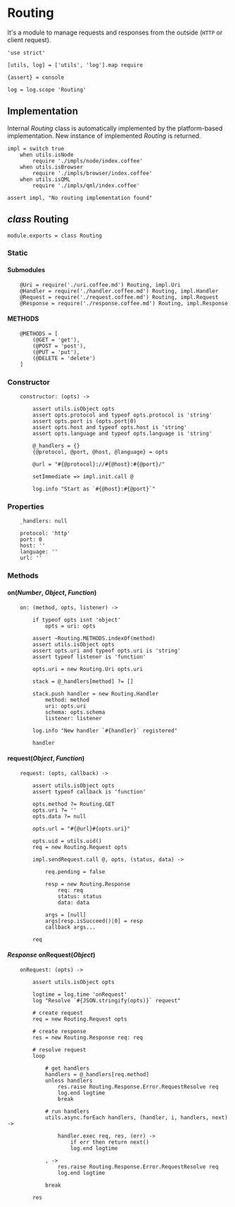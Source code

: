 Routing
=======

It's a module to manage requests and responses from the outside (`HTTP` or client request).

	'use strict'

	[utils, log] = ['utils', 'log'].map require

	{assert} = console

	log = log.scope 'Routing'

Implementation
--------------

Internal *Routing* class is automatically implemented by the platform-based implementation.
New instance of implemented *Routing* is returned.

	impl = switch true
		when utils.isNode
			require './impls/node/index.coffee'
		when utils.isBrowser
			require './impls/browser/index.coffee'
		when utils.isQML
			require './impls/qml/index.coffee'

	assert impl, "No routing implementation found"

*class* Routing
---------------

	module.exports = class Routing

### Static

#### Submodules

		@Uri = require('./uri.coffee.md') Routing, impl.Uri
		@Handler = require('./handler.coffee.md') Routing, impl.Handler
		@Request = require('./request.coffee.md') Routing, impl.Request
		@Response = require('./response.coffee.md') Routing, impl.Response

#### METHODS

		@METHODS = [
			(@GET = 'get'),
			(@POST = 'post'),
			(@PUT = 'put'),
			(@DELETE = 'delete')
		]

### Constructor

		constructor: (opts) ->

			assert utils.isObject opts
			assert opts.protocol and typeof opts.protocol is 'string'
			assert opts.port is (opts.port|0)
			assert opts.host and typeof opts.host is 'string'
			assert opts.language and typeof opts.language is 'string'

			@_handlers = {}
			{@protocol, @port, @host, @language} = opts

			@url = "#{@protocol}://#{@host}:#{@port}/"

			setImmediate => impl.init.call @

			log.info "Start as `#{@host}:#{@port}`"

### Properties

		_handlers: null

		protocol: 'http'
		port: 0
		host: ''
		language: ''
		url: ''

### Methods

#### on(*Number*, *Object*, *Function*)

		on: (method, opts, listener) ->

			if typeof opts isnt 'object'
				opts = uri: opts

			assert ~Routing.METHODS.indexOf(method)
			assert utils.isObject opts
			assert opts.uri and typeof opts.uri is 'string'
			assert typeof listener is 'function'

			opts.uri = new Routing.Uri opts.uri

			stack = @_handlers[method] ?= []

			stack.push handler = new Routing.Handler
				method: method
				uri: opts.uri
				schema: opts.schema
				listener: listener

			log.info "New handler `#{handler}` registered"

			handler

#### request(*Object*, *Function*)

		request: (opts, callback) ->

			assert utils.isObject opts
			assert typeof callback is 'function'

			opts.method ?= Routing.GET
			opts.uri ?= ''
			opts.data ?= null

			opts.url = "#{@url}#{opts.uri}"

			opts.uid = utils.uid()
			req = new Routing.Request opts

			impl.sendRequest.call @, opts, (status, data) ->

				req.pending = false

				resp = new Routing.Response
					req: req
					status: status
					data: data

				args = [null]
				args[resp.isSucceed()|0] = resp
				callback args...

			req

#### *Response* onRequest(*Object*)

		onRequest: (opts) ->

			assert utils.isObject opts

			logtime = log.time 'onRequest'
			log "Resolve `#{JSON.stringify(opts)}` request"

			# create request
			req = new Routing.Request opts

			# create response
			res = new Routing.Response req: req

			# resolve request
			loop

				# get handlers
				handlers = @_handlers[req.method]
				unless handlers
					res.raise Routing.Response.Error.RequestResolve req
					log.end logtime
					break

				# run handlers
				utils.async.forEach handlers, (handler, i, handlers, next) ->

					handler.exec req, res, (err) ->
						if err then return next()
						log.end logtime

				, ->
					res.raise Routing.Response.Error.RequestResolve req
					log.end logtime

				break

			res